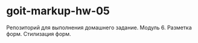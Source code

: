 # goit-markup-hw-05

Репозиторий для выполнения домашнего задание. Модуль 6. Разметка форм. Стилизация форм.
